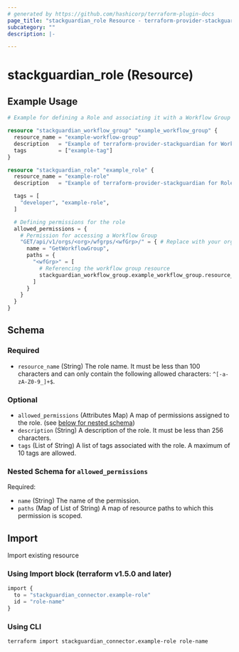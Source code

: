```yaml
---
# generated by https://github.com/hashicorp/terraform-plugin-docs
page_title: "stackguardian_role Resource - terraform-provider-stackguardian"
subcategory: ""
description: |-

---
```


# stackguardian_role (Resource)

## Example Usage

```terraform
# Example for defining a Role and associating it with a Workflow Group in StackGuardian

resource "stackguardian_workflow_group" "example_workflow_group" {
  resource_name = "example-workflow-group"
  description   = "Example of terraform-provider-stackguardian for Workflow Group"
  tags          = ["example-tag"]
}

resource "stackguardian_role" "example_role" {
  resource_name = "example-role"
  description   = "Example of terraform-provider-stackguardian for Role"

  tags = [
    "developer", "example-role",
  ]

  # Defining permissions for the role
  allowed_permissions = {
    # Permission for accessing a Workflow Group
    "GET/api/v1/orgs/<org>/wfgrps/<wfGrp>/" = { # Replace with your organization name
      name = "GetWorkflowGroup",
      paths = {
        "<wfGrp>" = [
          # Referencing the workflow group resource
          stackguardian_workflow_group.example_workflow_group.resource_name
        ]
      }
    }
  }
}
```

<!-- schema generated by tfplugindocs -->
## Schema

### Required

- `resource_name` (String) The role name. It must be less than 100 characters and can only contain the following allowed characters: `^[-a-zA-Z0-9_]+$`.

### Optional

- `allowed_permissions` (Attributes Map) A map of permissions assigned to the role. (see [below for nested schema](#nestedatt--allowed_permissions))
- `description` (String) A description of the role. It must be less than 256 characters.
- `tags` (List of String) A list of tags associated with the role. A maximum of 10 tags are allowed.

<a id="nestedatt--allowed_permissions"></a>
### Nested Schema for `allowed_permissions`

Required:

- `name` (String) The name of the permission.
- `paths` (Map of List of String) A map of resource paths to which this permission is scoped.




## Import

Import existing resource

### Using Import block (terraform v1.5.0 and later)
```terraform
import {
  to = "stackguardian_connector.example-role"
  id = "role-name"
}
```

### Using CLI
```bash
terraform import stackguardian_connector.example-role role-name
```